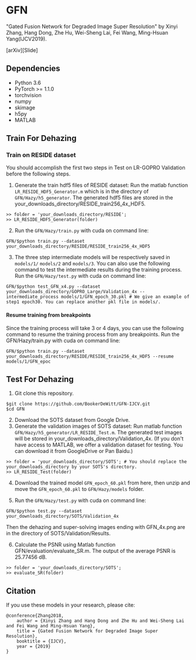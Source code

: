# GFN
"Gated Fusion Network for Degraded Image Super Resolution" by Xinyi Zhang, Hang Dong, Zhe Hu, Wei-Sheng Lai, Fei Wang, Ming-Hsuan Yang(IJCV2019).

[arXiv][Slide]

## Dependencies
* Python 3.6
* PyTorch >= 1.1.0
* torchvision
* numpy
* skimage
* h5py
* MATLAB
## Train For Dehazing
### Train on RESIDE dataset
You should accomplish the first two steps in Test on LR-GOPRO Validation before the following steps.


1. Generate the train hdf5 files of RESIDE dataset: Run the matlab function `LR_RESIDE_HDF5_Generator.m` which is in the directory of `GFN/Hazy/h5_generator`. The generated hdf5 files are stored in the your_downloads_directory/RESIDE_train256_4x_HDF5.
```
>> folder = 'your_downloads_directory/RESIDE';
>> LR_RESIDE_HDF5_Generator(folder)
```
2. Run the `GFN/Hazy/train.py` with cuda on command line:
```
GFN/$python train.py --dataset your_downloads_directory/RESIDE/RESIDE_train256_4x_HDF5
```
3. The three step intermediate models will be respectively saved in `models/1/` `models/2` and `models/3`. You can also use the following command to test the intermediate results during the training process. Run the `GFN/Hazy/test.py` with cuda on command line:
```
GFN/$python test_GFN_x4.py --dataset your_downloads_directory/GOPRO_Large/Validation_4x --intermediate_process models/1/GFN_epoch_30.pkl # We give an example of step1 epoch30. You can replace another pkl file in models/.
```
#### Resume training from breakpoints
Since the training process will take 3 or 4 days, you can use the following command to resume the training process from any breakpoints. Run the GFN/Hazy/train.py with cuda on command line:
```
GFN/$python train.py --dataset your_downloads_directory/RESIDE/RESIDE_train256_4x_HDF5 --resume models/1/GFN_epoc
```
## Test For Dehazing
1. Git clone this repository.
```
$git clone https://github.com/BookerDeWitt/GFN-IJCV.git
$cd GFN
```
2. Download the SOTS dataset from Google Drive.
3. Generate the validation images of SOTS dataset: Run matlab function `GFN/Hazy/h5_generator/LR_RESIDE_Test.m`. The generated test images will be stored in your_downloads_directory/Validation_4x.
(If you don't have access to MATLAB, we offer a validation dataset for testing. You can download it from GoogleDrive or Pan Baidu.)
```
>> folder = 'your_downloads_directory/SOTS'; # You should replace the your_downloads_directory by your SOTS's directory.
>> LR_RESIDE_Test(folder)
```
4. Download the trained model `GFN_epoch_60.pkl` from here, then unzip and move the `GFN_epoch_60.pkl` to `GFN/Hazy/models` folder.

5. Run the `GFN/Hazy/test.py` with cuda on command line:
```
GFN/$python test.py --dataset your_downloads_directory/SOTS/Validation_4x
```
Then the dehazing and super-solving images ending with GFN_4x.png are in the directory of SOTS/Validation/Results.

6. Calculate the PSNR using Matlab function GFN/evaluation/evaluate_SR.m. The output of the average PSNR is 25.77456 dB.
``` 
>> folder = 'your_downloads_directory/SOTS';
>> evaluate_SR(folder)
```
## Citation
If you use these models in your research, please cite:
```
@conference{Zhang2018,
	author = {Xinyi Zhang and Hang Dong and Zhe Hu and Wei-Sheng Lai and Fei Wang and Ming-Hsuan Yang},
	title = {Gated Fusion Network for Degraded Image Super Resolution},
	booktitle = {IJCV},
	year = {2019}
}
```
